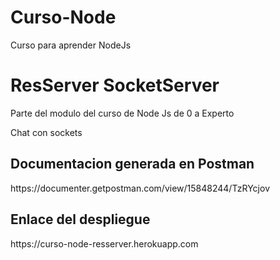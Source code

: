 # Curso-Node
Curso para aprender NodeJs



# ResServer SocketServer

Parte del modulo  del curso de Node Js de 0 a Experto

<p>Chat con sockets </p>

<h2>Documentacion generada en Postman</h2>
<p>https://documenter.getpostman.com/view/15848244/TzRYcjov </p>


<h2>Enlace del despliegue</h2>
https://curso-node-resserver.herokuapp.com
